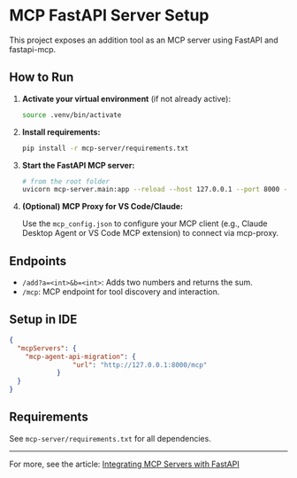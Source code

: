 # MCP FastAPI Server Setup

This project exposes an addition tool as an MCP server using FastAPI and fastapi-mcp.

## How to Run

1. **Activate your virtual environment** (if not already active):
   
   ```zsh
   source .venv/bin/activate
   ```

2. **Install requirements:**
   
   ```zsh
   pip install -r mcp-server/requirements.txt
   ```

3. **Start the FastAPI MCP server:**
   
   ```zsh
   # from the root folder
   uvicorn mcp-server.main:app --reload --host 127.0.0.1 --port 8000 --log-level debug
   ```

4. **(Optional) MCP Proxy for VS Code/Claude:**
   
   Use the `mcp_config.json` to configure your MCP client (e.g., Claude Desktop Agent or VS Code MCP extension) to connect via mcp-proxy.

## Endpoints

- `/add?a=<int>&b=<int>`: Adds two numbers and returns the sum.
- `/mcp`: MCP endpoint for tool discovery and interaction.

## Setup in IDE

```json
{
  "mcpServers": {
    "mcp-agent-api-migration": {
                "url": "http://127.0.0.1:8000/mcp"
            }
  }
}
```

## Requirements
See `mcp-server/requirements.txt` for all dependencies.

---

For more, see the article: [Integrating MCP Servers with FastAPI](https://medium.com/@ruchi.awasthi63/integrating-mcp-servers-with-fastapi-2c6d0c9a4749)
